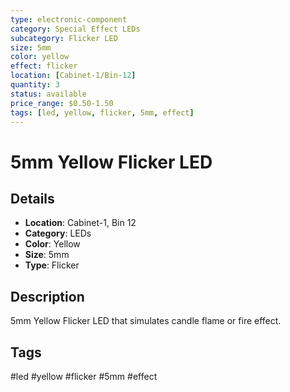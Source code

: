 ```yaml
---
type: electronic-component
category: Special Effect LEDs
subcategory: Flicker LED
size: 5mm
color: yellow
effect: flicker
location: [Cabinet-1/Bin-12]
quantity: 3
status: available
price_range: $0.50-1.50
tags: [led, yellow, flicker, 5mm, effect]
---
```


# 5mm Yellow Flicker LED

## Details

- **Location**: Cabinet-1, Bin 12
- **Category**: LEDs
- **Color**: Yellow
- **Size**: 5mm
- **Type**: Flicker

## Description

5mm Yellow Flicker LED that simulates candle flame or fire effect.

## Tags

#led #yellow #flicker #5mm #effect
